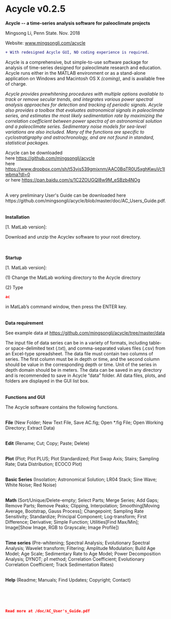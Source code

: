# Acycle v0.2.5

<b>Acycle -- a time-series analysis software for paleoclimate projects</b>

Mingsong Li, Penn State. Nov. 2018

Website: www.mingsongli.com/acycle

```diff
+ With redesigned Acycle GUI, NO coding experience is required.
```
Acycle is a comprehensive, but simple-to-use software package for analysis of time-series designed for paleoclimate research and education. Acycle runs either in the MATLAB environment or as a stand-alone application on Windows and Macintosh OS X <i>(coming)</i>, and is available free of charge.

<i>Acycle provides prewhitening procedures with multiple options available to track or remove secular trends, and integrates various power spectral analysis approaches for detection and tracking of periodic signals. 
Acycle also provides a toolbox that evaluates astronomical signals in paleoclimate series, and estimates the most likely sedimentation rate by maximizing the correlation coefficient between power spectra of an astronomical solution and a paleoclimate series. Sedimentary noise models for sea-level variations are also included. 
Many of the functions are specific to cyclostratigraphy and astrochronology, and are not found in standard, statistical packages. </i>

Acycle can be downloaded <br />
here https://github.com/mingsongli/acycle   <br />
here https://www.dropbox.com/sh/t53vjs539gmixnm/AAC0BqTR0U5xghKwuVc1Iwbma?dl=0   <br />
or here https://pan.baidu.com/s/1C2ZOUGQl8w9M_eSBzb4NOg   <br />

<br />
A very preliminary User's Guide can be downloaded here https://github.com/mingsongli/acycle/blob/master/doc/AC_Users_Guide.pdf.
<br />
<br />
<br />
<b>Installation</b>

[1. MatLab version]: 

Download and unzip the Acyclev software to your root directory.

<br />
<br />
<b>Startup</b>

[1. MatLab version]:

(1) Change the MatLab working directory to the Acycle directory 

(2) Type 
```json
ac
```
in MatLab’s command window, then press the ENTER key.
<br />
<br />
<br />
<b>Data requirement</b>

See example data at https://github.com/mingsongli/acycle/tree/master/data

The input file of data series can be in a variety of formats, including table- or space-delimited text (.txt), and comma-separated values files (.csv) from an Excel-type spreadsheet. The data file must contain two columns of series. The first column must be in depth or time, and the second column should be value in the corresponding depth or time. Unit of the series in depth domain should be in meters. The data can be saved in any directory and is recommended to save in Acycle “data” folder. All data files, plots, and folders are displayed in the GUI list box.
<br />
<br />
<br />
<b>Functions and GUI</b>

The Acycle software contains the following functions.<br /><br />

<b>File</b> (New Folder; New Text File, Save AC.fig; Open *.fig File; Open Working Directory; Extract Data)<br /><br />

<b>Edit</b> (Rename; Cut; Copy; Paste; Delete)<br /><br />

<b>Plot</b> (Plot; Plot PLUS; Plot Standardized; Plot Swap Axis; Stairs; Sampling Rate; Data Distribution; ECOCO Plot)<br /><br />

<b>Basic Series</b> (Insolation; Astronomical Solution; LR04 Stack; Sine Wave; White Noise; Red Noise)<br /><br />

<b>Math</b> (Sort/Unique/Delete-empty; Select Parts; Merge Series; Add Gaps; Remove Parts; Remove Peaks; Clipping, Interpolation; Smoothing[Moving Average, Bootstrap, Gauss Process]; Changepoint; Sampling Rate Sensitivity; Standardize; Principal Component; Log-transform; First Difference; Derivative; Simple Function; Utilities[Find Max/Min]; Image[Show Image, RGB to Grayscale; Image Profile])<br /><br />

<b>Time series</b> (Pre-whitening; Spectral Analysis; Evolutionary Spectral Analysis; Wavelet transform; Filtering; Amplitude Modulation; Build Age Model; Age Scale; Sedimentary Rate to Age Model; Power Decomposition Analysis; DYNOT; ρ1 method; Correlation Coefficient; Evolutionary Correlation Coefficient; Track Sedimentation Rates)<br /><br />

<b>Help</b> (Readme; Manuals; Find Updates; Copyright; Contact)<br /><br />
<br />
<br />
<br />
```json
Read more at /doc/AC_User's_Guide.pdf
```

